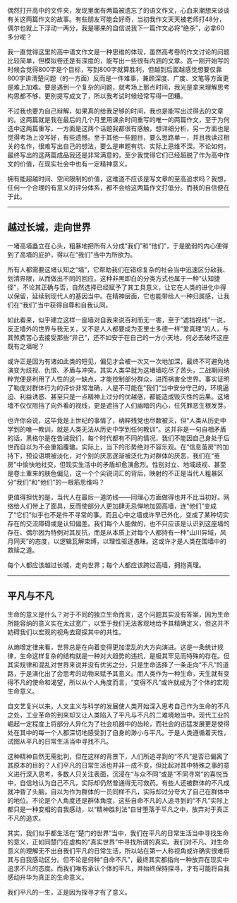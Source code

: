 偶然打开高中的文件夹，发现里面有两篇被遗忘了的语文作文，心血来潮想来谈谈有关这两篇作文的故事。有些朋友可能会好奇，当初我作文天天被老师打48分，偶尔也就上下浮动一两分，我是哪来的自信说我下一篇作文必将“绝杀”，必拿60多分呢？

我一直觉得这里的高中语文作文是一种思维的体现，虽然高考卷的作文讨论的问题比较简单，但模拟卷还是有深度的，能写出一些很有内涵的文章。高一刚开始写的时候会觉得800字是个目标，写到800字就算胜利，但越到后面越感觉想要仅靠800字讲清楚问题（的一方面）反而是一件难事，兼顾深度、广度、文笔等方面更是难上加难。要是遇到一个复杂的问题，就考场上那点时间，我光是拿来理解思考构思都不够，更别提写成文了，所以我考试时候经常写得一团糟。

不过我也要为自己辩解，如果真的给我足够的时间，我也是能写出过得去的文章的。这两篇就是我在最后的几个月里用课余时间重写的唯一的两篇作文，至于为何选中这两篇重写，一方面是这两个话题我都很有感触，想详细分析，另一方面也是觉得考场上没写好，有些遗憾。至于其他一些题目，要么思路单一，并且我读过相关的名作，很难写出自己的想法，要么是审题有坑、实际上思维不深。不论如何，最终写出的这两篇成品我还是非常满意的，至少我觉得它们已经超脱了作为高中作文的价值，在现实社会中也有一定精神意义。

拥有能超越时间、空间限制的价值，这难道不应该是写文章的至高追求吗？我想，任何一个合理的有意义的评分体系，都不会给这两篇作文打低分。而我的自信便在于此。

----------  
## 越过长城，走向世界  
一堵高墙矗立在心头，粗暴地把所有人分成“我们”和“他们”，于是脆弱的内心便得到了高墙的庇护，得以在“我们”当中为所欲为。

所有人都需要这堵认知之“墙”，它帮助我们在错综复杂的社会当中迅速区分敌我、划清界限，从而做出不同的回应。这种非黑即白的分类方式也属于一种“认知捷径”，不论其正确与否，自然选择已经赋予了其工具意义，让它在人类的进化中得以保留，延续到现代人的基因当中。在精神层面，它也能带给人一种归属感，让我们在“我们”当中获得自尊和自我认同。

如此看来，似乎建立这样一座墙对自我来说百利而无一害，至于“遮挡视线”一说，反正墙外的世界与我无关，又不是人人都要成为亚里士多德一样“爱真理”的人，与其煞费苦心去接受那些“异己”，还不如安于在自己的一方小天地，何必去破坏这座既有之墙呢？

或许正是因为有诸如此类的短见，偏见才会被一次又一次地加深，最终不可避免地演变为歧视、仇恨、矛盾与冲突。其实人类早就为这堵墙吃尽了苦头，二战期间纳粹党便是利用了人性的这一缺点，才能控制部分群众，进而祸害全世界。事实证明了勒庞对群体行为的评价非常准确，人是不可能在“我们”当中安分守己的，环境逼迫、利益诱惑、甚至只是一点精神上过分的优越感，都能造成毁灭性的后果。这堵墙不仅仅阻挡了向外看的视线，更是遮挡了人们幽暗的内心，任凭罪恶生根发芽。

也许你会说，这毕竟是上世纪的事情了，纳粹残党也尽数被灭，但“人类从历史中学到的唯一教训，就是人类无法从历史中学到任何教训”。这并非是一句自相矛盾的话，黑格尔是在告诫我们，每个时代都有不同的情况，我们不能因自己身处于后世而自以为不会重蹈覆辙。实际上，当下的形势绝对不容乐观。在“信息茧房”的加持下，预设语境被淡化，对个别的厌恶逐渐被泛化为对群体的厌恶，我们在“茧房”中愉快地社交，但现实生活中的矛盾却愈演愈烈。性别对立、地域歧视、甚至是卷土重来的肤色偏见，这一个个尖锐词汇的背后，映射的不正是当代人粗暴区分“我们”和“他们”的一根筋思维吗？

更值得担忧的是，当代人在最后一道防线——同理心方面做得也并不比当初好。网络给人们带上了面具，反而使部分人更加肆无忌惮地加固高墙，连“他们”变成了“它们”似乎也不是件不寻常的事。而且心中之墙或许早已外化，变成了某种切实存在的交流障碍或是认知偏差。我们每个人能做的，也不只应该是认识到这座墙的存在、偶尔因为特例对其反抗，而是从本质上对每个人都持有一种“山川异域，风月同天”的态度，以逻辑瓦解束缚，以理性驱逐愚昧。这或许才是人类在围墙中的救赎之道。

每个人都应该越过长城，走向世界；每个人都应该跨过高墙，拥抱真理。

----------  
## 平凡与不凡  
生命的意义是什么？对于不同的独立生命而言，这个问题其实没有答案，因为生命所能容纳的意义实在太过宽广，以至于我们无法客观地给予其精确定义，但这并不妨碍我们以宏观的视角去窥探其中的共性。

从熵增定律来看，世界总是在向着变得更加混乱的大方向演进。这是一条统计规律，生命这样复杂的结构就是一种对大趋势的违抗，是极其罕见而特殊的存在。但其实规律和混乱对世界来说并没有优劣之分，只是生命选择了一条走向“不凡”的道路，于是演化出了会思考的动物来赋予其意义。而人类作为一种生命，天生就有变得不凡的使命和渴望，所以从个人角度而言，“变得不凡”或许就成为了个体的宏观生命意义。

自文艺复兴以来，人文主义与科学的发展使人类开始深入思考自己作为生命的不凡之处，工业革命的到来却又让人类陷入了平凡与不凡的二难境地当中。现代工业的崛起一定程度上将部分人异化为了社会机器中的齿轮，而社会的迅猛发展更是使得处在其中的每一个人都深切地感受到了自身的渺小与平凡。于是人类遵循着天性，试图从平凡的日常生活当中寻找不凡。

这种精神自然无需批判，但在这样的背景下，人们所追寻到的“不凡”是否已偏离了其原本的目的？人们平凡的日常生活也并非一成不变，但比起对其中特殊之事的意义进行深入思考，多数人只关注表面，沉浸在“与众不同”或是“不同寻常”的喜悦当中，自信地认为自己不凡，实际却仍然普通得无可救药。有些人还被群体的不凡成就冲昏了头脑，自以为作为群体的一员同样不凡，实际却过分夸大了自己在群体中的地位。不论是个人角度还是群体角度，这些自命不凡的人追寻到的“不凡”实际上都只是一种变相的自我感动，以“精神胜利法”自甘堕落于平凡之中，放弃对于真正不凡的追求。

其实，我们似乎都生活在“楚门的世界”当中，我们在平凡的日常生活当中寻找生命的意义，正如同楚门在虚构的“真实世界”中寻找所谓的真实。我们对不凡、对生命意义的理解无不出自我们平凡的日常生活，所以站在第一人称视角或许确实很难将其与自我感动区分。但不论是何种“自命不凡”，最终其实都指向一种放弃在现实中追求不凡的态度。而我们唯有承认个体的平凡，并始终保持探寻，才有可能将自我感动升华为真正的生命意义。

我们平凡的一生，正是因为探寻才有了意义。